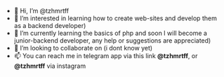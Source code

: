 - 👋 Hi, I’m @tzhmrtff
- 👀 I’m interested in learning how to create web-sites and develop them as a backend developer)
- 🌱 I’m currently learning the basics of php and soon I will become a junior-backend developer, any help or suggestions are appreciated)
- 💞️ I’m looking to collaborate on (i dont know yet)
- 📫 You can reach me in telegram app via this link **@tzhmrtff**, or **@tzhmrtff** via instagram

<!---
tzhmrtff/tzhmrtff is a ✨ special ✨ repository because its `README.md` (this file) appears on your GitHub profile.
You can click the Preview link to take a look at your changes.
--->
